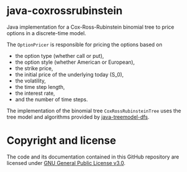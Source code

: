 # java-coxrossrubinstein
Java implementation for a Cox-Ross-Rubinstein binomial tree to price options in a discrete-time model.

The `OptionPricer` is responsible for pricing the options based on
* the option type (whether call or put),
* the option style (whether American or European),
* the strike price,
* the initial price of the underlying today (S_0),
* the volatility,
* the time step length,
* the interest rate,
* and the number of time steps.

The implementation of the binomial tree `CoxRossRubinsteinTree` uses the tree model and algorithms provided by [java-treemodel-dfs](https://github.com/danieldinter/java-treemodel-dfs).

# Copyright and license
The code and its documentation contained in this GitHub repository are licensed under [GNU General Public License v3.0](LICENSE).
